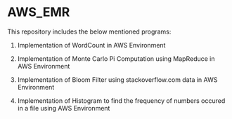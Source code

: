 # AWS_EMR

This repository includes the below mentioned programs:

1. Implementation of WordCount in AWS Environment

2. Implementation of Monte Carlo Pi Computation using MapReduce in AWS Environment

3. Implementation of Bloom Filter using stackoverflow.com data in AWS Environment

4. Implementation of Histogram to find the frequency of numbers occured in a file using AWS Environment


